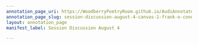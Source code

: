 ```yaml
---
annotation_page_uri: https://WoodberryPoetryRoom.github.io/AudiAnnotate-Workshop/annotations/session-discussion-august-4-canvas-1-frank-o-connor.json
annotation_page_slug: session-discussion-august-4-canvas-1-frank-o-connor
layout: annotation_page
manifest_label: Session Discussion August 4

---
```

